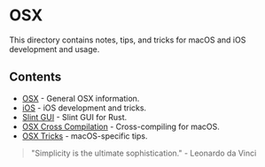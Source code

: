 # OSX

This directory contains notes, tips, and tricks for macOS and iOS development and usage.

## Contents

-   [OSX](osx.md) - General OSX information.
-   [iOS](ios.md) - iOS development and tricks.
-   [Slint GUI](slint.md) - Slint GUI for Rust.
-   [OSX Cross Compilation](osxcross.md) - Cross-compiling for macOS.
-   [OSX Tricks](osx_tricks.md) - macOS-specific tips.

> "Simplicity is the ultimate sophistication." - Leonardo da Vinci